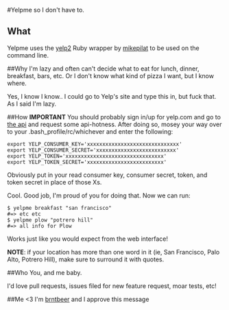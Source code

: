 #Yelpme so I don't have to.

## What
Yelpme uses the [yelp2](https://github.com/mikepilat/yelp2) Ruby wrapper by [mikepilat](https://github.com/mikepilat)
to be used on the command line.

##Why
I'm lazy and often can't decide what to eat for lunch, dinner, breakfast,
bars, etc. Or I don't know what kind of pizza I want, but I know where.

Yes, I know I know.. I could go to Yelp's site and type this in, but
fuck that. As I said I'm lazy.

##How
__IMPORTANT__ You should probably sign in/up for yelp.com and go to [the api](http://www.yelp.com/developers/getting_started/api_access)
and request some api-hotness. After doing so, mosey your way over to your .bash_profile/rc/whichever and enter the
following:
    
    export YELP_CONSUMER_KEY='xxxxxxxxxxxxxxxxxxxxxxxxxxxxxx'
    export YELP_CONSUMER_SECRET='xxxxxxxxxxxxxxxxxxxxxxxxxx'
    export YELP_TOKEN='xxxxxxxxxxxxxxxxxxxxxxxxxxxxxxxx'
    export YELP_TOKEN_SECRET='xxxxxxxxxxxxxxxxxxxxxxxxx'

Obviously put in your read consumer key, consumer secret, token, and token secret in place of those Xs.

Cool. Good job, I'm proud of you for doing that. Now we can run:

    $ yelpme breakfast "san francisco"
    #=> etc etc
    $ yelpme plow "potrero hill"
    #=> all info for Plow

Works just like you would expect from the web interface!

**NOTE**: if your location has more than one word in it (ie, San Francisco, Palo Alto, Potrero Hill),
make sure to surround it with quotes.


##Who
You, and me baby.

I'd love pull requests, issues filed for new feature request, moar tests,
etc!


##Me <3
I'm [brntbeer](https://github.com/brntbeer) and I approve this message
